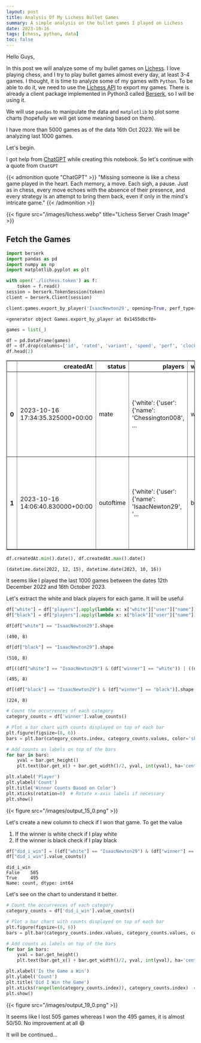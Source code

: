```yaml
---
layout: post
title: Analysis Of My Lichess Bullet Games
summary: A simple analysis on the bullet games I played on Lichess
date: 2023-10-16
tags: [chess, python, data]
toc: false
---
```


Hello Guys,

In this post we will analyze some of my bullet games on [Lichess](https://lichess.org). I love playing chess, and I try to play bullet games almost every day, at least 3-4 games. I thought, it is time to analyze some of my games with `Python`.  To be able to do it, we need to use the [Lichess API](https://lichess.org/api) to export my games. There is already a client package implemented in Python3 called [Berserk](https://berserk.readthedocs.io/en/master/index.html), so I will be using it.

We will use `pandas` to manipulate the data and `matplotlib` to plot some charts (hopefully we will get some meaning based on them).

I have more than 5000 games as of the data 16th Oct 2023. We will be analyzing last 1000 games. 

Let's begin.

I got help from [ChatGPT](https://chat.openai.com/) while creating this notebook. So let's continue with a quote from `ChatGPT`

{{< admonition quote "ChatGPT" >}}
"Missing someone is like a chess game played in the heart. Each memory, a move. Each sigh, a pause. Just as in chess, every move echoes with the absence of their presence, and every strategy is an attempt to bring them back, even if only in the mind's intricate game."
{{< /admonition >}}

{{< figure src="/images/lichess.webp" title="Lichess Server Crash Image" >}}

## Fetch the Games


```python
import berserk
import pandas as pd
import numpy as np
import matplotlib.pyplot as plt 
```


```python
with open('./lichess.token') as f:
    token = f.read()
session = berserk.TokenSession(token)
client = berserk.Client(session)
```


```python
client.games.export_by_player('IsaacNewton29', opening=True, perf_type="bullet", max=1000)
```




    <generator object Games.export_by_player at 0x1455dbcf0>




```python
games = list(_)
```


```python
df = pd.DataFrame(games)
df = df.drop(columns=['id', 'rated', 'variant', 'speed', 'perf', 'clock', 'lastMoveAt'])
df.head(2)
```




<div>
<style scoped>
    .dataframe tbody tr th:only-of-type {
        vertical-align: middle;
    }

    .dataframe tbody tr th {
        vertical-align: top;
    }

    .dataframe thead th {
        text-align: right;
    }
</style>
<table border="1" class="dataframe">
  <thead>
    <tr style="text-align: right;">
      <th></th>
      <th>createdAt</th>
      <th>status</th>
      <th>players</th>
      <th>winner</th>
      <th>opening</th>
      <th>moves</th>
    </tr>
  </thead>
  <tbody>
    <tr>
      <th>0</th>
      <td>2023-10-16 17:34:35.325000+00:00</td>
      <td>mate</td>
      <td>{'white': {'user': {'name': 'Chessington008', ...</td>
      <td>white</td>
      <td>{'eco': 'B01', 'name': 'Scandinavian Defense: ...</td>
      <td>e4 d5 exd5 Qxd5 Nc3 Qd8 Bc4 Nc6 Nf3 Nf6 d4 e6 ...</td>
    </tr>
    <tr>
      <th>1</th>
      <td>2023-10-16 14:06:40.830000+00:00</td>
      <td>outoftime</td>
      <td>{'white': {'user': {'name': 'IsaacNewton29', '...</td>
      <td>black</td>
      <td>{'eco': 'C00', 'name': 'French Defense', 'ply'...</td>
      <td>e4 e6 Bc4 d5 exd5 exd5 Be2 c6 Nf3 Nf6 d4 Bd6 N...</td>
    </tr>
  </tbody>
</table>
</div>




```python
df.createdAt.min().date(), df.createdAt.max().date()
```




    (datetime.date(2022, 12, 15), datetime.date(2023, 10, 16))



It seems like I played the last 1000 games between the dates 12th December 2022 and 16th October 2023.

Let's extract the white and black players for each game. It will be useful


```python
df["white"] = df["players"].apply(lambda x: x["white"]["user"]["name"])
df["black"] = df["players"].apply(lambda x: x["black"]["user"]["name"])
```


```python
df[df["white"] == "IsaacNewton29"].shape
```




    (490, 8)




```python
df[df["black"] == "IsaacNewton29"].shape
```




    (510, 8)




```python
df[((df["white"] == "IsaacNewton29") & (df["winner"] == "white")) | ((df["black"] == "IsaacNewton29") & (df["winner"] == "black"))].shape
```




    (495, 8)




```python
df[(df["black"] == "IsaacNewton29") & (df["winner"] == "black")].shape
```




    (224, 8)




```python
# Count the occurrences of each category
category_counts = df['winner'].value_counts()

# Plot a bar chart with counts displayed on top of each bar
plt.figure(figsize=(8, 6))
bars = plt.bar(category_counts.index, category_counts.values, color='skyblue')

# Add counts as labels on top of the bars
for bar in bars:
    yval = bar.get_height()
    plt.text(bar.get_x() + bar.get_width()/2, yval, int(yval), ha='center', va='bottom')

plt.xlabel('Player')
plt.ylabel('Count')
plt.title('Winner Counts Based on Color')
plt.xticks(rotation=0)  # Rotate x-axis labels if necessary
plt.show()
```


    
{{< figure src="/images/output_15_0.png"  >}}
    


Let's create a new column to check if I won that game. To get the value

1. If the winner is white check if I play white
2. If the winner is black check if I play black


```python
df["did_i_win"] = ((df["white"] == "IsaacNewton29") & (df["winner"] == "white")) | ((df["black"] == "IsaacNewton29") & (df["winner"] == "black"))
df["did_i_win"].value_counts()
```




    did_i_win
    False    505
    True     495
    Name: count, dtype: int64



Let's see on the chart to understand it better.


```python
# Count the occurrences of each category
category_counts = df['did_i_win'].value_counts()

# Plot a bar chart with counts displayed on top of each bar
plt.figure(figsize=(8, 6))
bars = plt.bar(category_counts.index.values, category_counts.values, color='skyblue')

# Add counts as labels on top of the bars
for bar in bars:
    yval = bar.get_height()
    plt.text(bar.get_x() + bar.get_width()/2, yval, int(yval), ha='center', va='bottom')

plt.xlabel('Is the Game a Win')
plt.ylabel('Count')
plt.title('Did I Win the Game')
plt.xticks(range(len(category_counts.index)), category_counts.index)  # Set x-tick labels
plt.show()
```


{{< figure src="/images/output_19_0.png"  >}}
    


It seems like I lost 505 games whereas I won the 495 games, it is almost 50/50. No improvement at all :smile:

It will be continued...
